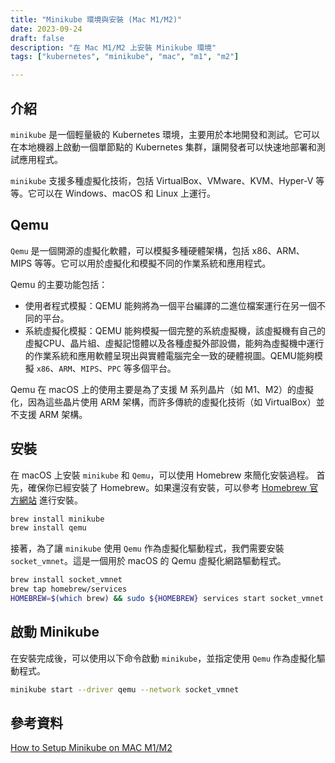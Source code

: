 ```yaml
---
title: "Minikube 環境與安裝 (Mac M1/M2)"
date: 2023-09-24
draft: false
description: "在 Mac M1/M2 上安裝 Minikube 環境"
tags: ["kubernetes", "minikube", "mac", "m1", "m2"]

---
```


## 介紹

`minikube` 是一個輕量級的 Kubernetes 環境，主要用於本地開發和測試。它可以在本地機器上啟動一個單節點的 Kubernetes 集群，讓開發者可以快速地部署和測試應用程式。

`minikube` 支援多種虛擬化技術，包括 VirtualBox、VMware、KVM、Hyper-V 等等。它可以在 Windows、macOS 和 Linux 上運行。

## Qemu

`Qemu` 是一個開源的虛擬化軟體，可以模擬多種硬體架構，包括 x86、ARM、MIPS 等等。它可以用於虛擬化和模擬不同的作業系統和應用程式。

Qemu 的主要功能包括：

- 使用者程式模擬：QEMU 能夠將為一個平台編譯的二進位檔案運行在另一個不同的平台。
- 系統虛擬化模擬：QEMU 能夠模擬一個完整的系統虛擬機，該虛擬機有自己的虛擬CPU、晶片組、虛擬記憶體以及各種虛擬外部設備，能夠為虛擬機中運行的作業系統和應用軟體呈現出與實體電腦完全一致的硬體視圖。QEMU能夠模擬 `x86`、`ARM`、`MIPS`、`PPC` 等多個平台。

Qemu 在 macOS 上的使用主要是為了支援 M 系列晶片（如 M1、M2）的虛擬化，因為這些晶片使用 ARM 架構，而許多傳統的虛擬化技術（如 VirtualBox）並不支援 ARM 架構。

## 安裝

在 macOS 上安裝 `minikube` 和 `Qemu`，可以使用 Homebrew 來簡化安裝過程。
首先，確保你已經安裝了 Homebrew。如果還沒有安裝，可以參考 [Homebrew 官方網站](https://brew.sh/) 進行安裝。

```bash
brew install minikube
brew install qemu
```

接著，為了讓 `minikube` 使用 `Qemu` 作為虛擬化驅動程式，我們需要安裝 `socket_vmnet`。這是一個用於 macOS 的 Qemu 虛擬化網路驅動程式。

```bash
brew install socket_vmnet
brew tap homebrew/services
HOMEBREW=$(which brew) && sudo ${HOMEBREW} services start socket_vmnet
```

## 啟動 Minikube

在安裝完成後，可以使用以下命令啟動 `minikube`，並指定使用 `Qemu` 作為虛擬化驅動程式。

```bash
minikube start --driver qemu --network socket_vmnet
```

## 參考資料

[How to Setup Minikube on MAC M1/M2](https://devopscube.com/minikube-mac/)
